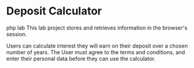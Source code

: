 # Deposit Calculator
php lab 
This lab project stores and retrieves information in the browser's session.

Users can calculate interest they will earn on their deposit over a chosen number of years.
The User must agree to the terms and conditions, and enter their personal data before they can use the calculator. 
